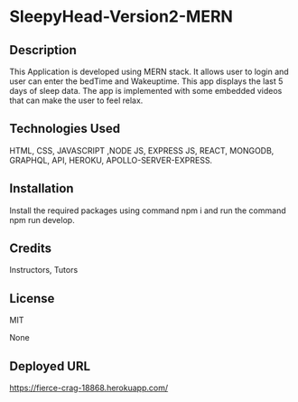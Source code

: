 # SleepyHead-Version2-MERN

## Description
This Application is developed using MERN stack. It allows user to login and user can enter the bedTime and Wakeuptime. This app displays the last 5 days of sleep data. The app is implemented with some embedded videos that can make the user to feel relax. 

## Technologies Used  
HTML, CSS, JAVASCRIPT ,NODE JS, EXPRESS JS, REACT, MONGODB, GRAPHQL,  API, HEROKU, APOLLO-SERVER-EXPRESS.  

## Installation
Install the required packages using command npm i and run the command npm run develop.

## Credits
Instructors, Tutors

## License
MIT

None

## Deployed URL
https://fierce-crag-18868.herokuapp.com/
